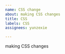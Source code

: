 ```yaml
---
name: CSS change
about: making CSS changes
title: CSS
labels: CSS
assignees: yunzexie

---
```


making CSS changes

